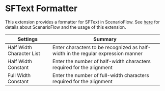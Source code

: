 # SFText Formatter

This extension provides a formatter for SFText in ScenarioFlow. See [here](https://github.com/dotprologue/ScenarioFlow.git) for details about ScenarioFlow and the usage of this extension.

| Settings | Summary |
| --- | --- |
| Half Width Character List | Enter characters to be recognized as half-width in the regular expression manner |
| Half Width Constant | Enter the number of half-width characters required for the alignment |
| Full Width Constant | Enter the number of full-width characters required for the alignment |
